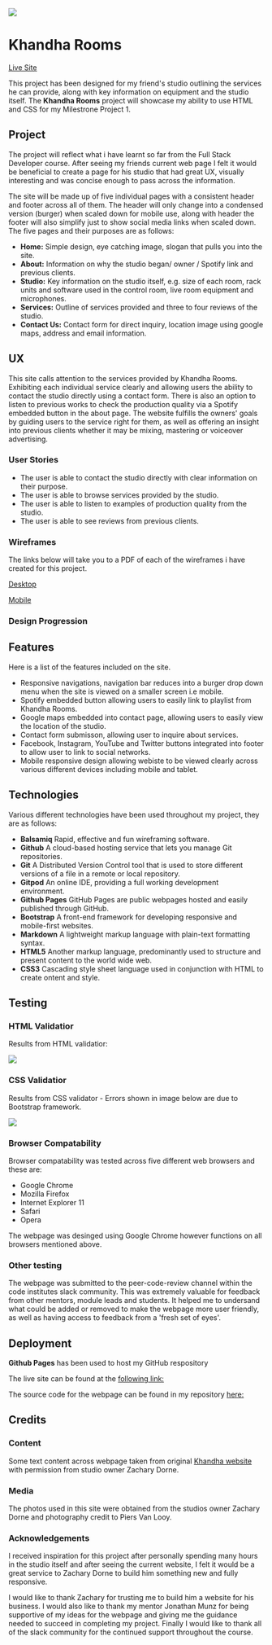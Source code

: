 ![](https://github.com/adams-ears/Khandharooms/blob/master/designs/mockup.png)

# Khandha Rooms
[Live Site](https://adams-ears.github.io/Khandharooms/)

This project has been designed for my friend's studio outlining the services he can provide, along with key 
information on equipment and the studio itself. The **Khandha Rooms** project will showcase my ability to use HTML and CSS 
for my Milestrone Project 1.

## Project
The project will reflect what i have learnt so far from the Full Stack Developer course. After seeing my friends current web page I felt it would be beneficial to create
a page for his studio that had great UX, visually interesting and was concise enough to pass across the information. 

The site will be made up of five individual pages with a consistent header and footer across all of them. The header will only change into a condensed version (burger) when scaled down for mobile use, 
along with header the footer will also simplify just to show social media links when scaled down. 
The five pages and their purposes are as follows:

- **Home:** Simple design, eye catching image, slogan that pulls you into the site.
- **About:** Information on why the studio began/ owner / Spotify link and previous clients.
- **Studio:** Key information on the studio itself, e.g. size of each room, rack units and software used in the control room, live room equipment and microphones.
- **Services:** Outline of services provided and three to four reviews of the studio.
- **Contact Us:** Contact form for direct inquiry, location image using google maps, address and email information.

## UX
This site calls attention to the services provided by Khandha Rooms. Exhibiting each individual service clearly and allowing users the ability to contact the studio directly
using a contact form. There is also an option to listen to previous works to check the production quality via a Spotify embedded button in the about page. 
The website fulfills the owners' goals by guiding users to the service right for them, as well as offering an insight into previous clients whether it may be mixing, mastering or voiceover advertising.

### User Stories

- The user is able to contact the studio directly with clear information on their purpose.
- The user is able to browse services provided by the studio.
- The user is able to listen to examples of production quality from the studio.
- The user is able to see reviews from previous clients.

### Wireframes

The links below will take you to a PDF of each of the wireframes i have created for this project.

[Desktop](https://github.com/adams-ears/Khandharooms/blob/master/designs/KRdesktop.pdf)

[Mobile](https://github.com/adams-ears/Khandharooms/blob/master/designs/KRmobile.pdf)

### Design Progression



## Features

Here is a list of the features included on the site.

- Responsive navigations, navigation bar reduces into a burger drop down menu when the site is viewed on a smaller screen i.e mobile.
- Spotify embedded button allowing users to easily link to playlist from Khandha Rooms.
- Google maps embedded into contact page, allowing users to easily view the location of the studio.
- Contact form submisson, allowing user to inquire about services.
- Facebook, Instagram, YouTube and Twitter buttons integrated into footer to allow user to link to social networks.
- Mobile responsive design allowing webiste to be viewed clearly across various different devices including mobile and tablet.

## Technologies

Various different technologies have been used throughout my project, they are as follows:

- **Balsamiq** Rapid, effective and fun wireframing software.
- **Github** A cloud-based hosting service that lets you manage Git repositories.
- **Git**  A Distributed Version Control tool that is used to store different versions of a file in a remote or local repository.
- **Gitpod** An online IDE, providing a full working development environment.
- **Github Pages** GitHub Pages are public webpages hosted and easily published through GitHub.
- **Bootstrap** A front-end framework for developing responsive and mobile-first websites.
- **Markdown** A lightweight markup language with plain-text formatting syntax.
- **HTML5** Another markup language, predominantly used to structure and present content to the world wide web.
- **CSS3** Cascading style sheet language used in conjunction with HTML to create ontent and style.

## Testing

### HTML Validatior
Results from HTML validatior:

![](https://github.com/adams-ears/Khandharooms/blob/master/designs/htmlvalid.png)

### CSS Validatior
Results from CSS validator - Errors shown in image below are due to Bootstrap framework.

![](https://github.com/adams-ears/Khandharooms/blob/master/designs/cssvalid.png)

### Browser Compatability
Browser compatability was tested across five different web browsers and these are:

- Google Chrome
- Mozilla Firefox
- Internet Explorer 11
- Safari
- Opera

The webpage was desinged using Google Chrome however functions on all browsers mentioned above. 

### Other testing

The webpage was submitted to the peer-code-review channel within the code institutes slack community.
This was extremely valuable for feedback from other mentors, module leads and students. It helped me to undersand what could be added or removed to make
the webpage more user friendly, as well as having access to feedback from a 'fresh set of eyes'.

## Deployment

**Github Pages** has been used to host my GitHub respository 

The live site can be found at the [following link:](https://adams-ears.github.io/Khandharooms/)

The source code for the webpage can be found in my repository [here:](https://github.com/adams-ears/Khandharooms) 

## Credits

### Content

Some text content across webpage taken from original [Khandha website](https://www.khandharooms.com/) with permission from
studio owner Zachary Dorne.

### Media

The photos used in this site were obtained from the studios owner Zachary Dorne and photography credit to Piers Van Looy.

### Acknowledgements

I received inspiration for this project after personally spending many hours in the studio itself and after seeing the current website,
I felt it would be a great service to Zachary Dorne to build him something new and fully responsive. 

I would like to thank Zachary for trusting me to build him a website for his business. I would also like to thank my mentor Jonathan Munz for being supportive 
of my ideas for the webpage and giving me the guidance needed to succeed in completing my project. Finally I would like to thank all of the slack 
community for the continued support throughout the course.



